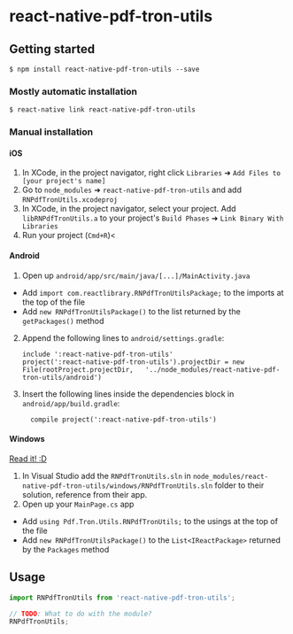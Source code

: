 
# react-native-pdf-tron-utils

## Getting started

`$ npm install react-native-pdf-tron-utils --save`

### Mostly automatic installation

`$ react-native link react-native-pdf-tron-utils`

### Manual installation


#### iOS

1. In XCode, in the project navigator, right click `Libraries` ➜ `Add Files to [your project's name]`
2. Go to `node_modules` ➜ `react-native-pdf-tron-utils` and add `RNPdfTronUtils.xcodeproj`
3. In XCode, in the project navigator, select your project. Add `libRNPdfTronUtils.a` to your project's `Build Phases` ➜ `Link Binary With Libraries`
4. Run your project (`Cmd+R`)<

#### Android

1. Open up `android/app/src/main/java/[...]/MainActivity.java`
  - Add `import com.reactlibrary.RNPdfTronUtilsPackage;` to the imports at the top of the file
  - Add `new RNPdfTronUtilsPackage()` to the list returned by the `getPackages()` method
2. Append the following lines to `android/settings.gradle`:
  	```
  	include ':react-native-pdf-tron-utils'
  	project(':react-native-pdf-tron-utils').projectDir = new File(rootProject.projectDir, 	'../node_modules/react-native-pdf-tron-utils/android')
  	```
3. Insert the following lines inside the dependencies block in `android/app/build.gradle`:
  	```
      compile project(':react-native-pdf-tron-utils')
  	```

#### Windows
[Read it! :D](https://github.com/ReactWindows/react-native)

1. In Visual Studio add the `RNPdfTronUtils.sln` in `node_modules/react-native-pdf-tron-utils/windows/RNPdfTronUtils.sln` folder to their solution, reference from their app.
2. Open up your `MainPage.cs` app
  - Add `using Pdf.Tron.Utils.RNPdfTronUtils;` to the usings at the top of the file
  - Add `new RNPdfTronUtilsPackage()` to the `List<IReactPackage>` returned by the `Packages` method


## Usage
```javascript
import RNPdfTronUtils from 'react-native-pdf-tron-utils';

// TODO: What to do with the module?
RNPdfTronUtils;
```
  